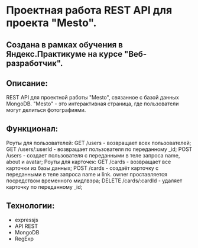 # Проектная работа REST API для проекта "Mesto".

## Создана в рамках обучения в Яндекс.Практикуме на курсе "Веб-разработчик".

## Описание:
REST API для проектной работы "Mesto", связанное с базой данных MongoDB.
"Mesto" - это интерактивная страница, где пользователи могут делиться фотографиями.

## Функционал:
Роуты для пользователей:
GET /users - возвращает всех пользователей;
GET /users/:userId - возвращает пользователя по переданному _id;
POST /users - создает пользователя с переданными в теле запроса name, about и avatar;
Роуты для карточек:
GET /cards - возвращает все карточки из базы данных;
POST /cards - создаёт карточку с переданными в теле запроса name и link. owner проставляется посредством временного мидлвэра;
DELETE /cards/:cardId - удаляет карточку по переданному _id;

## Технологии:
* expressjs
* API REST
* MongoDB
* RegExp
